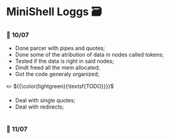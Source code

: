 # MiniShell Loggs 🗃️

### 📅 **10/07**

* Done parcer with pipes and quotes;
* Done some of the atribution of data in nodes called tokens;
* Tested if the data is right in said nodes;
* Dindt freed all the mem allocated;
* Got the code generaly organized;

✏️ ${{\color{lightgreen}{\textsf{TODO}}}}\$

* Deal with single quotes;
* Deal with redirects;

#

### 📅 **11/07**


